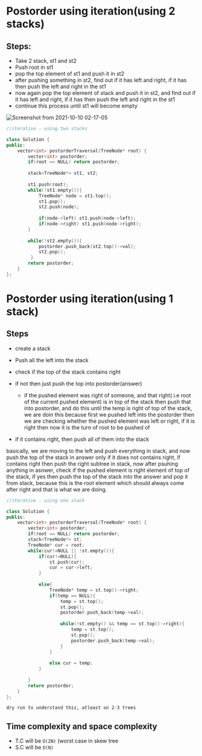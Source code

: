 # Postorder using iteration(using 2 stacks)


## Steps:
* Take 2 stack, st1 and st2
* Push root in st1
* pop the top element of st1 and push it in st2
* after pushing something in st2, find out if it has left and right, if it has then push the left and right in the st1
* now again pop the top element of stack and push it in st2, and find out if it has left and right, if it has then push the left and right in the st1
* continue this process until st1 will become empty

![Screenshot from 2021-10-10 02-17-05](https://user-images.githubusercontent.com/42698268/136673386-30384185-ecfe-4288-a21d-04526d51e00b.png)

```cpp
//iterative - using two stacks

class Solution {
public:
    vector<int> postorderTraversal(TreeNode* root) {
        vector<int> postorder;
        if(root == NULL) return postorder;
        
        stack<TreeNode*> st1, st2;
        
        st1.push(root);
        while(!st1.empty()){
            TreeNode* node = st1.top();
            st1.pop();
            st2.push(node);
            
            if(node->left) st1.push(node->left);
            if(node->right) st1.push(node->right);
        }
        
        while(!st2.empty()){
            postorder.push_back(st2.top()->val);
            st2.pop();
         }
        return postorder;
    }
};

```

# Postorder using iteration(using 1 stack)

## Steps
* create a stack
* Push all the left into the stack
* check if the top of the stack contains right
* if not then just push the top into postorder(answer)
    * if the pushed element was right of someone, and that right( i.e root of the current pushed element) is in top of the stack then push that into postorder, and do this until the temp is right of top of the stack, we are doin this because first we pushed left into the postorder then we are checking whether the pushed element was left or right, if it is right then now it is the turn of root to be pushed of

* if it contains right, then push all of them into the stack

basically, we are moving to the left and push everything in stack, and now push the top of the stack  in answer only if it does not contains right, if contains right then push the right subtree in stack, now after psuhing anything in asnwer, check if the pushed element is right element of top of the stack, if yes then push the top of the stack into the answer and pop it from stack, because this is the root element which should always come after right and that is what we are doing.

```cpp
//iterative - using one stack

class Solution {
public:
    vector<int> postorderTraversal(TreeNode* root) {
        vector<int> postorder;
        if(root == NULL) return postorder;
        stack<TreeNode*> st;
        TreeNode* cur = root;
        while(cur!=NULL || !st.empty()){
            if(cur!=NULL){
                st.push(cur);
                cur = cur->left;
            }
            
            else{
                TreeNode* temp = st.top()->right;
                if(temp == NULL){
                    temp = st.top();
                    st.pop();
                    postorder.push_back(temp->val);
                    
                    while(!st.empty() && temp == st.top()->right){
                        temp = st.top();
                        st.pop();
                        postorder.push_back(temp->val);
                    }
                }
                
                else cur = temp;
            }
            
        }
        return postorder;
    }
};


```
```dry run to understand this, atleast on 2-3 trees```
## Time complexity and space complexity
* T.C will be ```O(2N)``` (worst case in skew tree
* S.C will be ```O(N)```




















